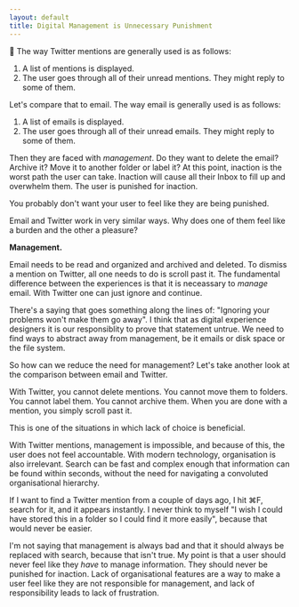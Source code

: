 ```yaml
---
layout: default
title: Digital Management is Unnecessary Punishment
---
```



The way Twitter mentions are generally used is as follows:

1. A list of mentions is displayed.
2. The user goes through all of their unread mentions. They might reply to some of them.

Let's compare that to email. The way email is generally used is as follows:

1. A list of emails is displayed.
2. The user goes through all of their unread emails. They might reply to some of them.

Then they are faced with *management*. Do they want to delete the email? Archive it? Move it to another folder or label it? At this point, inaction is the worst path the user can take. Inaction will cause all their Inbox to fill up and overwhelm them. The user is punished for inaction.

You probably don't want your user to feel like they are being punished.

Email and Twitter work in very similar ways. Why does one of them feel like a burden and the other a pleasure?

**Management.**

Email needs to be read and organized and archived and deleted. To dismiss a mention on Twitter, all one needs to do is scroll past it. The fundamental difference between the experiences is that it is neceassary to *manage* email. With Twitter one can just ignore and continue.

There's a saying that goes something along the lines of: "Ignoring your problems won't make them go away". I think that as digital experience designers it is our responsiblity to prove that statement untrue. We need to find ways to abstract away from management, be it emails or disk space or the file system.

So how can we reduce the need for management? Let's take another look at the comparison between email and Twitter.

With Twitter, you cannot delete mentions. You cannot move them to folders. You cannot label them. You cannot archive them. When you are done with a mention, you simply scroll past it.

This is one of the situations in which lack of choice is beneficial.

With Twitter mentions, management is impossible, and because of this, the user does not feel accountable. With modern technology, organisation is also irrelevant. Search can be fast and complex enough that information can be found within seconds, without the need for navigating a convoluted organisational hierarchy.

If I want to find a Twitter mention from a couple of days ago, I hit ⌘F, search for it, and it appears instantly. I never think to myself "I wish I could have stored this in a folder so I could find it more easily", because that would never be easier.

I'm not saying that management is always bad and that it should always be replaced with search, because that isn't true. My point is that a user should never feel like they *have* to manage information. They should never be punished for inaction. Lack of organisational features are a way to make a user feel like they are not responsible for management, and lack of responsibility leads to lack of frustration.